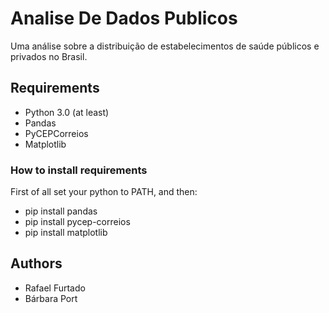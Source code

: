 ﻿# Analise De Dados Publicos
Uma análise sobre a distribuição de estabelecimentos de saúde públicos e privados no Brasil.

## Requirements
- Python 3.0 (at least)
- Pandas
- PyCEPCorreios
- Matplotlib

### How to install requirements
First of all set your python to PATH, and then:

- pip install pandas
- pip install pycep-correios
- pip install matplotlib

## Authors
- Rafael Furtado
- Bárbara Port

